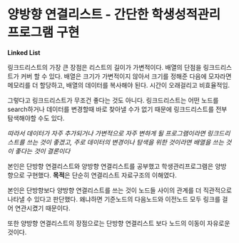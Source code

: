 # 양방향 연결리스트 - 간단한 학생성적관리 프로그램 구현

**Linked List**

링크드리스트의 가장 큰 장점은 리스트의 길이가 가변적이다. 배열의 단점을 링크드리스트가 커버 할 수 있다.
배열은 크기가 가변적이지 않아서 크기를 정해준 다음에 모자라면 메모리를 더 할당하고, 배열의 데이터를 복사해야 된다. 시간이 오래걸리고 비효율적임.

그렇다고 링크드리스트가 무조건 좋다는 것도 아니다.
링크드리스트는 어떤 노드를 search하거나 데이터를 변경할때 바로 찾아낼 수가 없기 때문에
링크드리스트를 전부 탐색해야할 수도 있다.

*따라서 데이터가 자주 추가되거나 가변적으로 자주 변하게 될 프로그램이라면 링크드리스트를 쓰는 것이 좋겠고, 주로 데이터의 변경이나 탐색을 위한 것이라면 배열을 쓰는 것이 좋다는 것이 결론이다*

본인은 단방향 연결리스트와 양방향 연결리스트를 공부했고 학생관리프로그램은 양방향으로 구현했다.
**목적**은 단순히 연결리스트 자료구조의 이해였다.

본인은 단방향보다 양방향 연결리스트를 쓰는 것이 노드들 사이의 관계를 더 직관적으로 나타낼 수 있다고 판단했다.
왜냐하면 기준노드의 다음노드와 이전노드 모두 링크를 걸어 연관시켰기 때문이다.

또한 양방향 연결리스트의 장점으로는 단방향 연결리스트 보다 노드의 이동이 자유로운 것이다.
